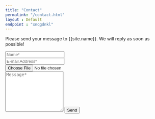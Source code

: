 ```yaml
---
title: "Contact"
permalink: "/contact.html"
layout : Default
endpoint : "xnqgdnkl"
---
```


<form action="https://formspree.io/{{endpoint}}" method="POST">    
<p class="mb-4">Please send your message to {{site.name}}. We will reply as soon as possible!</p>
<div class="form-group row">
<div class="col-md-4">
<input class="form-control" type="text" name="name" placeholder="Name*" required>
</div>
<div class="col-md-4">
<input class="form-control" type="email" name="_replyto" placeholder="E-mail Address*" required>
</div>
</div>
<div class="col-md-4">
<input class="form-control" type="file" name="upload" placeholder="File Upload" required>
</div>
</div>
<textarea rows="8" class="form-control mb-3" name="message" placeholder="Message*" required></textarea>    
<input class="btn btn-success" type="submit" value="Send">
</form>